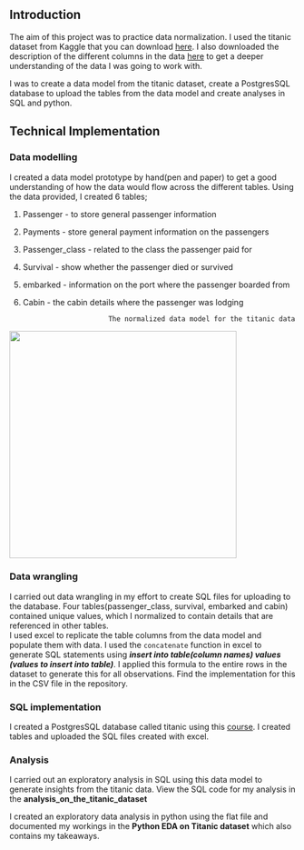 ## Introduction

The aim of this project was to practice data normalization. I used the titanic dataset from Kaggle that you can download [here](https://www.kaggle.com/datasets/brendan45774/test-file). I also downloaded the description of the different columns in the data [here](http://campus.lakeforest.edu/frank/FILES/MLFfiles/Bio150/Titanic/TitanicMETA.pdf) to get a deeper understanding of the data I was going to work with.

I was to create a data model from the titanic dataset, create a PostgresSQL database to upload the tables from the data model and create analyses in SQL and python. 

## Technical Implementation

### Data modelling

I created a data model prototype by hand(pen and paper) to get a good understanding of how the data would flow across the different tables. Using the data provided, I created 6 tables; 

1. Passenger - to store general passenger information
2. Payments - store general payment information on the passengers
3. Passenger_class - related to the class the passenger paid for
4. Survival - show whether the passenger died or survived
5. embarked - information on the port where the passenger boarded from
6. Cabin - the cabin details where the passenger was lodging

                            The normalized data model for the titanic data
<div>
<img src="attachment:WhatsApp%20Image%202022-11-03%20at%202.18.37%20PM.jpeg" width="400"/>
</div>
                             

### Data wrangling

I carried out data wrangling in my effort to create SQL files for uploading to the database. 
Four tables(passenger_class, survival, embarked and cabin) contained unique values, which I normalized to contain details that are referenced in other tables.  
I used excel to replicate the table columns from the data model and populate them with data. I used the `concatenate` function in excel to generate SQL statements using **_insert into table(column names) values (values to insert into table)_**. I applied this formula to the entire rows in the dataset to generate this for all observations. Find the implementation for this in the CSV file in the repository. 

### SQL implementation

I created a PostgresSQL database called titanic using this [course](https://www.youtube.com/watch?v=qw--VYLpxG4). I created tables and uploaded the SQL files created with excel.


### Analysis

I carried out an exploratory analysis in SQL using this data model to generate insights from the titanic data. View the SQL code for my analysis in the **analysis_on_the_titanic_dataset**

I created an exploratory data analysis in python using the flat file and documented my workings in the  **Python EDA on Titanic dataset** which also contains my takeaways. 

